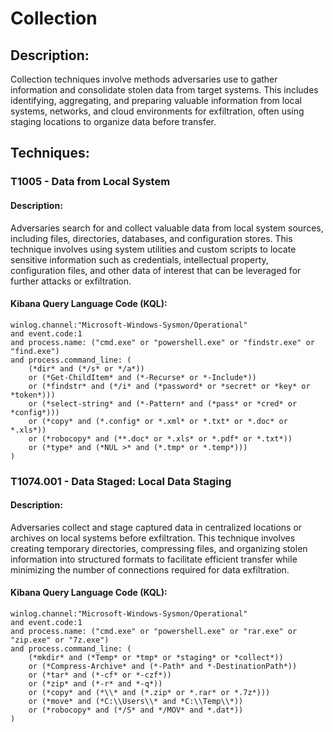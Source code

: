 # Collection

## Description:
Collection techniques involve methods adversaries use to gather information and consolidate stolen data from target systems. This includes identifying, aggregating, and preparing valuable information from local systems, networks, and cloud environments for exfiltration, often using staging locations to organize data before transfer.

## Techniques:
### T1005 - Data from Local System
#### Description:
Adversaries search for and collect valuable data from local system sources, including files, directories, databases, and configuration stores. This technique involves using system utilities and custom scripts to locate sensitive information such as credentials, intellectual property, configuration files, and other data of interest that can be leveraged for further attacks or exfiltration.

#### Kibana Query Language Code (KQL):
```
winlog.channel:"Microsoft-Windows-Sysmon/Operational"
and event.code:1
and process.name: ("cmd.exe" or "powershell.exe" or "findstr.exe" or "find.exe")
and process.command_line: (
    (*dir* and (*/s* or */a*)) 
    or (*Get-ChildItem* and (*-Recurse* or *-Include*))
    or (*findstr* and (*/i* and (*password* or *secret* or *key* or *token*)))
    or (*select-string* and (*-Pattern* and (*pass* or *cred* or *config*)))
    or (*copy* and (*.config* or *.xml* or *.txt* or *.doc* or *.xls*))
    or (*robocopy* and (**.doc* or *.xls* or *.pdf* or *.txt*))
    or (*type* and (*NUL >* and (*.tmp* or *.temp*)))
)
```

### T1074.001 - Data Staged: Local Data Staging
#### Description:
Adversaries collect and stage captured data in centralized locations or archives on local systems before exfiltration. This technique involves creating temporary directories, compressing files, and organizing stolen information into structured formats to facilitate efficient transfer while minimizing the number of connections required for data exfiltration.

#### Kibana Query Language Code (KQL):
```
winlog.channel:"Microsoft-Windows-Sysmon/Operational"
and event.code:1
and process.name: ("cmd.exe" or "powershell.exe" or "rar.exe" or "zip.exe" or "7z.exe")
and process.command_line: (
    (*mkdir* and (*Temp* or *tmp* or *staging* or *collect*))
    or (*Compress-Archive* and (*-Path* and *-DestinationPath*))
    or (*tar* and (*-cf* or *-czf*))
    or (*zip* and (*-r* and *-q*))
    or (*copy* and (*\\* and (*.zip* or *.rar* or *.7z*)))
    or (*move* and (*C:\\Users\\* and *C:\\Temp\\*))
    or (*robocopy* and (*/S* and */MOV* and *.dat*))
)
```

